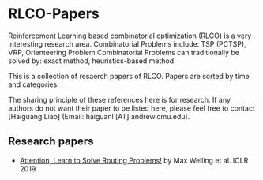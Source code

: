 # RLCO-Papers

Reinforcement Learning based combinatorial optimization (RLCO) is a very interesting research area. 
Combinatorial Problems include: TSP (PCTSP), VRP, Orienteering Problem
Combinatorial Problems can traditionally be solved by: exact method, heuristics-based method

This is a collection of resaerch papers of RLCO. Papers are sorted by time and categories.


The sharing principle of these references here is for research. If any authors do not want their paper to be listed here, please feel free to contact [Haiguang Liao]  (Email: haiguanl [AT] andrew.cmu.edu).

## Research papers
* [Attention, Learn to Solve Routing Problems!](https://arxiv.org/pdf/1803.08475.pdf?source=post_page---------------------------) by Max Welling et al. ICLR 2019. 
